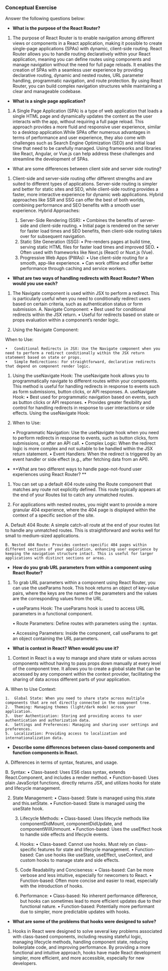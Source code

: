 ### Conceptual Exercise

Answer the following questions below:

- **What is the purpose of the React Router?**

1. The purpose of React Router is to enable navigation among different views or components in a React application, making it possible to create single-page applications (SPAs) with dynamic, client-side routing. React Router allows you to handle routing declaratively within your React application, meaning you can define routes using components and manage navigation without the need for full page reloads. It enables the creation of SPAs with a seamless user experience by providing declarative routing, dynamic and nested routes, URL parameter handling, programmatic navigation, and route protection. By using React Router, you can build complex navigation structures while maintaining a clear and manageable codebase.

- **What is a single page application?**

1. A Single Page Application (SPA) is a type of web application that loads a single HTML page and dynamically updates the content as the user interacts with the app, without requiring a full page reload. This approach provides a more fluid and responsive user experience, similar to a desktop application.While SPAs offer numerous advantages in terms of performance and user experience, they also come with challenges such as Search Engine Optimization (SEO) and initial load time that need to be carefully managed. Using frameworks and libraries like React, Angular, or Vue.js can help address these challenges and streamline the development of SPAs.

- What are some differences between client side and server side routing?

1. Client-side and server-side routing offer different strengths and are suited to different types of applications. Server-side routing is simpler and better for static sites and SEO, while client-side routing provides a faster, more interactive experience for dynamic web applications. Hybrid approaches like SSR and SSG can offer the best of both worlds, combining performance and SEO benefits with a smooth user experience.
Hybrid Approaches:

	1.	Server-Side Rendering (SSR):
	•	Combines the benefits of server-side and client-side routing.
	•	Initial page is rendered on the server for faster load times and SEO benefits, then client-side routing takes over for subsequent navigation.
	2.	Static Site Generation (SSG):
	•	Pre-renders pages at build time, serving static HTML files for faster load times and improved SEO.
	•	Often used with frameworks like Next.js (React) or Nuxt.js (Vue).
	3.	Progressive Web Apps (PWAs):
	•	Use client-side routing for a smooth, app-like experience.
	•	Can work offline and offer better performance through caching and service workers.

- **What are two ways of handling redirects with React Router? When would you use each?**

1. The Navigate component is used within JSX to perform a redirect. This is particularly useful when you need to conditionally redirect users based on certain criteria, such as authentication status or form submission.
  A. Navigate Component:
	  •	Best used for conditional redirects within the JSX return.
	  •	Useful for redirects based on state or props evaluation within a component’s render logic.

2. Using the Navigate Component:

When to Use:

	•	Conditional Redirects in JSX: Use the Navigate component when you need to perform a redirect conditionally within the JSX return statement based on state or props.
	•	Simple Redirections: For straightforward, declarative redirects that depend on component render logic.

1. Using the useNavigate Hook:
The useNavigate hook allows you to programmatically navigate to different routes within your components. This method is useful for handling redirects in response to events such as form submissions, button clicks, or API responses.
  A. useNavigate Hook:
	  •	Best used for programmatic navigation based on events, such as button clicks or API responses.
	  •	Provides greater flexibility and control for handling redirects in response to user interactions or side effects.
Using the useNavigate Hook:

2. When to Use:

	•	Programmatic Navigation: Use the useNavigate hook when you need to perform redirects in response to events, such as button clicks, form submissions, or after an API call.
	•	Complex Logic: When the redirect logic is more complex and not suitable to be handled within the JSX return statement.
	•	Event Handlers: When the redirect is triggered by an event handler or side effect (e.g., after fetching data from an API).

- **What are two different ways to handle page-not-found user experiences using React Router? **

1. You can set up a default 404 route using the Route component that matches any route not explicitly defined. This route typically appears at the end of your Routes list to catch any unmatched routes.

2. For applications with nested routes, you might want to provide a more granular 404 experience, where the 404 page is displayed within the context of a specific section of the site.

  A. Default 404 Route: A simple catch-all route at the end of your routes list to handle any unmatched routes. This is straightforward and works well for small to medium-sized applications.

	B. Nested 404 Route: Provides context-specific 404 pages within different sections of your application, enhancing user experience by keeping the navigation structure intact. This is useful for larger applications with distinct sections or areas.


- **How do you grab URL parameters from within a component using React Router?**

1. To grab URL parameters within a component using React Router, you can use the useParams hook. This hook returns an object of key-value pairs, where the keys are the names of the parameters and the values are the corresponding values from the URL.

	•	useParams Hook: The useParams hook is used to access URL 	parameters in a functional component.
	
	•	Route Parameters: Define routes with parameters using the : syntax.
	
	•	Accessing Parameters: Inside the component, call useParams to get an object containing the URL parameters.

- **What is context in React? When would you use it?**

1. Context in React is a way to manage and share state or values across components without having to pass props down manually at every level of the component tree. It allows you to create a global state that can be accessed by any component within the context provider, facilitating the sharing of data across different parts of your application.

 A. When to Use Context:

	1.	Global State: When you need to share state across multiple components that are not directly connected in the component tree.
	2.	Theming: Managing themes (light/dark mode) across your application.
	3.	User Authentication: Storing and providing access to user authentication and authorization data.
	4.	Settings and Preferences: Managing and sharing user settings and preferences.
	5.	Localization: Providing access to localization and internationalization data.


- **Describe some differences between class-based components and function components in React.**

A. Differences in terms of syntax, features, and usage.

B.	Syntax:
	•	Class-based: Uses ES6 class syntax, extends React.Component, and includes a render method.
	•	Function-based: Uses plain JavaScript functions, directly returns JSX, and utilizes hooks for state and lifecycle management.

2.	State Management:
	•	Class-based: State is managed using this.state and this.setState.
	•	Function-based: State is managed using the useState hook.

	3.	Lifecycle Methods:
	•	Class-based: Uses lifecycle methods like componentDidMount, componentDidUpdate, and componentWillUnmount.
	•	Function-based: Uses the useEffect hook to handle side effects and lifecycle events.

	4.	Hooks:
	•	Class-based: Cannot use hooks. Must rely on class-specific features for state and lifecycle management.
	•	Function-based: Can use hooks like useState, useEffect, useContext, and custom hooks to manage state and side effects.

	5.	Code Readability and Conciseness:
	•	Class-based: Can be more verbose and less intuitive, especially for newcomers to React.
	•	Function-based: Often more concise and easier to read, especially with the introduction of hooks.

	6.	Performance:
	•	Class-based: No inherent performance difference, but hooks can sometimes lead to more efficient updates due to their functional nature.
	•	Function-based: Potentially more performant due to simpler, more predictable updates with hooks.

- **What are some of the problems that hooks were designed to solve?**

1. Hooks in React were designed to solve several key problems associated with class-based components, including reusing stateful logic, managing lifecycle methods, handling component state, reducing boilerplate code, and improving performance. By providing a more functional and intuitive approach, hooks have made React development simpler, more efficient, and more accessible, especially for new developers.